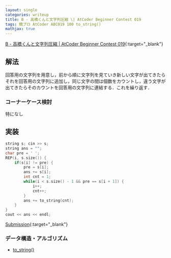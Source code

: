 ```yaml
---
layout: single
categories: writeup
title: B - 高橋くんと文字列圧縮 \| AtCoder Beginner Contest 019
tags: 競プロ AtCoder ABC019 100 to_string()
mathjax: true
---
```


[B - 高橋くんと文字列圧縮 \| AtCoder Beginner Contest 019](https://beta.atcoder.jp/contests/abc019/tasks/abc019_2){:target="_blank"}

## 解法
回答用の文字列を用意し，前から順に文字列を見ていき新しい文字が出てきたらそれを回答用の文字列に追加し，同じ文字の間は個数をカウントし，違う文字が出てきたらそのカウントを回答用の文字列に連結する．これを繰り返す．

### コーナーケース検討
特になし
## 実装
```cpp
string s; cin >> s;
string ans = "";
char pre = ' ';
REP(i, s.size()) {
    if(s[i] != pre) {
        pre = s[i];
        ans += s[i];
        int cnt = 1;
        while(i < s.size() - 1 && pre == s[i + 1]) {
            i++;
            cnt++;
        }
        ans += to_string(cnt);
    }
}
cout << ans << endl;
```
[Submission](https://beta.atcoder.jp/contests/abc019/submissions/3016419){:target="_blank"}

### データ構造・アルゴリズム
- [to_string()](www.cplusplus.com/reference/string/to_string/)